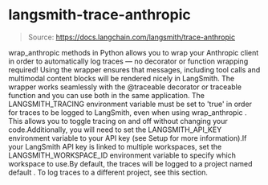 # langsmith-trace-anthropic

> Source: https://docs.langchain.com/langsmith/trace-anthropic

wrap_anthropic
methods in Python allows you to wrap your Anthropic client in order to automatically log traces — no decorator or function wrapping required! Using the wrapper ensures that messages, including tool calls and multimodal content blocks will be rendered nicely in LangSmith. The wrapper works seamlessly with the @traceable
decorator or traceable
function and you can use both in the same application.
The
LANGSMITH_TRACING
environment variable must be set to 'true'
in order for traces to be logged to LangSmith, even when using wrap_anthropic
. This allows you to toggle tracing on and off without changing your code.Additionally, you will need to set the LANGSMITH_API_KEY
environment variable to your API key (see Setup for more information).If your LangSmith API key is linked to multiple workspaces, set the LANGSMITH_WORKSPACE_ID
environment variable to specify which workspace to use.By default, the traces will be logged to a project named default
. To log traces to a different project, see this section.